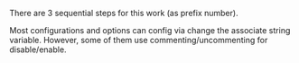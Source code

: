 There are 3 sequential steps for this work (as prefix number).

Most configurations and options can config via change the associate string variable. However, some of them use commenting/uncommenting for disable/enable.
